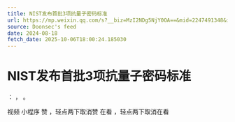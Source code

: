 ```yaml
---
title: NIST发布首批3项抗量子密码标准
url: https://mp.weixin.qq.com/s?__biz=MzI2NDg5NjY0OA==&mid=2247491348&idx=1&sn=7b716a864df153c15dd95ddf256f1374
source: Doonsec's feed
date: 2024-08-18
fetch_date: 2025-10-06T18:00:24.185030
---
```


# NIST发布首批3项抗量子密码标准

：
，
。

视频
小程序
赞
，轻点两下取消赞
在看
，轻点两下取消在看